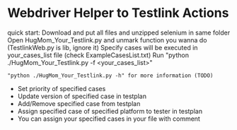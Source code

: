 Webdriver Helper to Testlink Actions
====================================

quick start:
    Download and put all files and unzipped selenium in same folder
    Open HugMom_Your_Testlink.py and unmark function you wanna do
    (TestlinkWeb.py is lib, ignore it)
    Specify cases will be executed in your_cases_list file
    (check ExampleCasesList.txt)
    Run "python ./HugMom_Your_Testlink.py -f <your_cases_list>"

    "python ./HugMom_Your_Testlink.py -h" for more information (TODO)

 - Set priority of specified cases
 - Update version of specified case in testplan
 - Add/Remove specified case from testplan
 - Assign specified case of specified platform to tester in testplan
 - You can assign your specified cases in your file with comment
